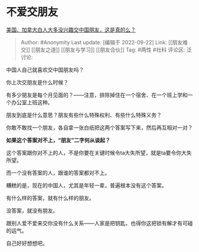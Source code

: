 # 不爱交朋友
[美国、加拿大白人大多没兴趣交中国朋友，这是真的么？](https://www.zhihu.com/question/33449319/answer/2684088591)

> Author: #Anonymity
> Last update: [编辑于 2022-09-22]
> Link: [[朋友难交]] [[朋友之道]] [[朋友与学习]] [[朋友合伙]]
> Tag: #两性 #社科
> 评论区:
> 泛讨论:

中国人自己就喜欢交中国朋友吗？

你上次交朋友是什么时候？

有多少朋友是每个月见面的？——注意，排除掉住在一个宿舍、在一个班上学和一个办公室上班这种。

朋友到底是什么意思？朋友有些什么特殊权利、有些什么特殊义务？

你敢不敢找一个朋友，各自拿一张白纸把这两个答案写下来，然后再互相对一对？

**如果这个答案对不上，“朋友”二字何从谈起？**

这个答案跟你对不上的人，不是你要在关键时候令ta大失所望，就是ta要令你大失所望。

而一个没有答案的人，跟谁的答案都对不上。

糟糕的是，现在的中国人，尤其是年轻一辈，普遍根本没有这个答案。

有什么样的答案，就有什么样的朋友。

没答案，就没有朋友。

跟别人爱不爱来交你没有什么关系——人家是把钥匙，也得你这把锁有解才有可碰的运气。

自己好好想想吧。

